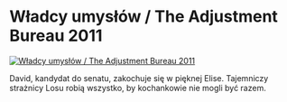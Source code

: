 Władcy umysłów / The Adjustment Bureau 2011 
=============
[![Władcy umysłów / The Adjustment Bureau 2011 ](http://vidos.pl/images/player.gif)](http://vidos.pl/wladcy-umyslow-the-adjustment-bureau-2011)

 David, kandydat do senatu, zakochuje się w pięknej Elise. Tajemniczy strażnicy Losu robią wszystko, by kochankowie nie mogli być razem.

